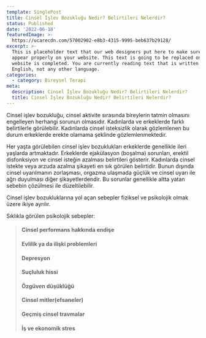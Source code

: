 ```yaml
---
template: SinglePost
title: Cinsel İşlev Bozukluğu Nedir? Belirtileri Nelerdir?
status: Published
date: '2022-06-18'  
featuredImage: >-
  https://ucarecdn.com/57002902-e8b3-4315-9995-beb637b29128/
excerpt: >-
  This is placeholder text that our web designers put here to make sure words
  appear properly on your website. This text is going to be replaced once the
  website is completed. You are currently reading text that is written in
  English, not any other language.
categories:
  - category: Bireysel Terapi
meta:
  description: Cinsel İşlev Bozukluğu Nedir? Belirtileri Nelerdir?
  title: Cinsel İşlev Bozukluğu Nedir? Belirtileri Nelerdir?
---
```



Cinsel işlev bozukluğu, cinsel aktivite sırasında bireylerin tatmin olmasını engelleyen herhangi sorunun olmasıdır. Kadınlarda ve erkeklerde farklı belirtilerle görülebilir. Kadınlarda cinsel isteksizlik olarak gözlemlenen bu durum erkeklerde erekte olamama şeklinde gözlemlenmektedir.

Her yaşta görülebilen cinsel işlev bozuklukları erkeklerde genellikle ileri yaşlarda artmaktadır. Erkeklerde ejakülasyon (boşalma) sorunları, erektil disfonksiyon ve cinsel isteğin azalması belirtileri gösterir. Kadınlarda cinsel istekte veya arzuda azalma şikayeti en sık görülen belirtidir. Bunun dışında cinsel uyarılmanın zorlaşması, orgazma ulaşmada güçlük ve cinsel uyarı ile ağrı duyulması diğer şikayetlerdendir. Bu sorunlar genellikle altta yatan sebebin çözülmesi ile düzeltilebilir.

Cinsel işlev bozukluklarına yol açan sebepler fiziksel ve psikolojik olmak üzere ikiye ayrılır.

Sıklıkla görülen psikolojik sebepler:

> #### Cinsel performans hakkında endişe
>
> #### Evlilik ya da ilişki problemleri
>
> #### Depresyon
>
> #### Suçluluk hissi
>
> #### Özgüven düşüklüğü
>
> #### Cinsel mitler(efsaneler)
>
> #### Geçmiş cinsel travmalar
>
> #### İş ve ekonomik stres
